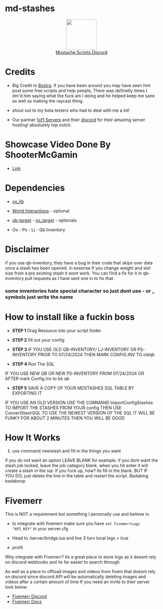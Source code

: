 <h1>md-stashes</h1>
<div align="center">
  <a href="https://discord.gg/sAMzrB4DDx">
    <img align="center" src="https://cdn.discordapp.com/attachments/1164709522691076120/1185676859363557457/Discord_logo.svg.png?ex=65907aa0&is=657e05a0&hm=dd2a8924c3a3d84507747ab2bac036e5fc219c697e084c9aa13ba468ff725bde&" width="100">
  </a><br>
  <a href="https://discord.gg/sAMzrB4DDx">Mustache Scripts Discord</a><br>
</div>

<h1>Credits</h1>

- Big Credit to [Bostra](https://discord.gg/5ncbwMNq). if you have been around you may have seen him post some free scripts and help people, There was definetly times I dm'd him saying what the fuck am I doing and he helped keep me sane as well as making the raycast thing.

- shout out to my beta testers who had to deal with me a lot!

- Our partner [1of1 Servers]( https://1of1servers.com/) and their [discord](https://discord.gg/1of1servers) for their amazing server hosting! absolutely top notch.

<h1>Showcase Video Done By ShooterMcGamin</h1>

- [Link](https://www.youtube.com/watch?v=N0zdbZ3CM9Y)

<h1>Dependencies</h1>


- [ox_lib](https://github.com/overextended/ox_lib/releases)

- [World Interactions](https://github.com/darktrovx/interact) - optional

- [qb-target](https://github.com/qbcore-framework/qb-target)  - [ox_target](https://github.com/overextended/ox_target) - optionals

- Ox - Ps - Lj - Qb Inventory

<h1> Disclaimer </h1>
 if you use qb-inventory, they have a bug in their code that skips over data once a stash has been opened. in essense if you change weight and slot size from a pre existing stash it wont work. 
You can find a fix for it in qb-inventory pull requests as I have sent one in to fix that. 

### some inventories hate special character so just dont use - or _ symbols just write the name

<h1>How to install like a fuckin boss</h1>

- **STEP 1**
Drag Resource into your script folder

- **STEP 2** 
fill out your config

- **STEP 3**
IF YOU USE OLD QB-INVENTORY/ LJ-INVENTORY OR PS-INVENTORY PRIOR TO 07/24/2024 THEN MARK CONFIG.INV TO oldqb

- **STEP 4**
Run The SQL


IF YOU USE NEW QB OR NEW PS-INVENTORY FROM 07/24/2024 OR AFTER  mark Config.Inv to be qb
- **STEP 5**
SAVE A COPY OF YOUR MDSTASHES SQL TABLE BY EXPORTING IT

IF YOU USE AN OLD VERSION USE THE COMMAND ImportConfigStashes TO IMPORT THE STASHES FROM YOUR config
THEN USE ConvertStashSQL TO USE THE NEWEST VERSION OF THE SQL IT WILL BE FUNKY FOR ABOUT 2 MINUTES THEN YOU WILL BE GOOD

<h1>How It Works</h1>

1) use command newstash and fill in the things you want


if you do not want an option LEAVE BLANK
for example. if you dont want the stash job locked, leave the job category blank.
when you hit enter it will create a stash in the sql. If you fuck up, how? its fill in the blank. BUT IF YOU DO, just delete the line in the table and restart the script. Badabing badaboop

<h1>Fivemerr</h1>
This is NOT a requirement but something I personally use and believe in.


- to integrate with fivemerr make sure you have  ```set fivemerrLogs "API_KEY"```   in your server.cfg
   
- Head to /server/bridge.lua and line 3 turn local logs = true
  
- profit

Why integrate with Fivemerr? Its a great place to store logs as it doesnt rely on discord webhooks and its far easier to search through

As well as a place to offload images and videos from fivem that doesnt rely on discord since discord API will be automatically deleting images and videos after a certain amount of time If you need an invite to their server look below
- [Fivemerr Discord](https://discord.com/invite/fivemerr)
- [Fivemerr Docs](https://docs.fivemerr.com/)
